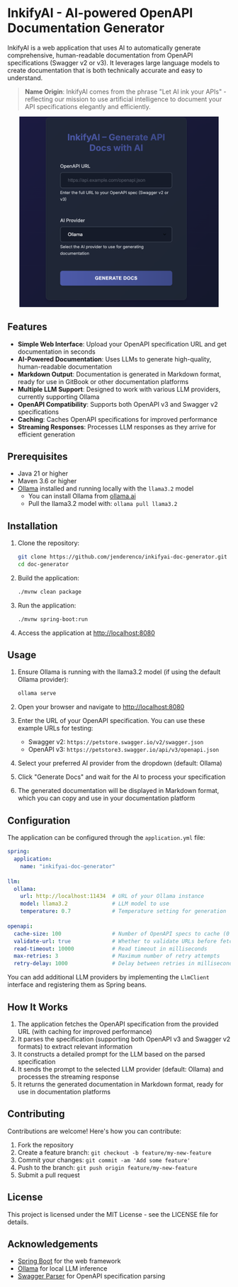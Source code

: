 # InkifyAI - AI-powered OpenAPI Documentation Generator

InkifyAI is a web application that uses AI to automatically generate comprehensive, human-readable
documentation from OpenAPI specifications (Swagger v2 or v3). It leverages large language models to
create documentation that is both technically accurate and easy to understand.

> **Name Origin**: InkifyAI comes from the phrase "Let AI ink your APIs" - reflecting our mission to
> use artificial intelligence to document your API specifications elegantly and efficiently.

<p align="center"><img src="docs/InkifyAI-Screenshot.png" alt="InkifyAI Screenshot" width="450"></p>

## Features

- **Simple Web Interface**: Upload your OpenAPI specification URL and get documentation in seconds
- **AI-Powered Documentation**: Uses LLMs to generate high-quality, human-readable documentation
- **Markdown Output**: Documentation is generated in Markdown format, ready for use in GitBook or
  other documentation platforms
- **Multiple LLM Support**: Designed to work with various LLM providers, currently supporting Ollama
- **OpenAPI Compatibility**: Supports both OpenAPI v3 and Swagger v2 specifications
- **Caching**: Caches OpenAPI specifications for improved performance
- **Streaming Responses**: Processes LLM responses as they arrive for efficient generation

## Prerequisites

- Java 21 or higher
- Maven 3.6 or higher
- [Ollama](https://ollama.ai/) installed and running locally with the `llama3.2` model
    - You can install Ollama from [ollama.ai](https://ollama.ai/)
    - Pull the llama3.2 model with: `ollama pull llama3.2`

## Installation

1. Clone the repository:
   ```bash
   git clone https://github.com/jenderenco/inkifyai-doc-generator.git
   cd doc-generator
   ```

2. Build the application:
   ```bash
   ./mvnw clean package
   ```

3. Run the application:
   ```bash
   ./mvnw spring-boot:run
   ```

4. Access the application at [http://localhost:8080](http://localhost:8080)

## Usage

1. Ensure Ollama is running with the llama3.2 model (if using the default Ollama provider):
   ```bash
   ollama serve
   ```

2. Open your browser and navigate to [http://localhost:8080](http://localhost:8080)

3. Enter the URL of your OpenAPI specification. You can use these example URLs for testing:
    - Swagger v2: `https://petstore.swagger.io/v2/swagger.json`
    - OpenAPI v3: `https://petstore3.swagger.io/api/v3/openapi.json`

4. Select your preferred AI provider from the dropdown (default: Ollama)

5. Click "Generate Docs" and wait for the AI to process your specification

6. The generated documentation will be displayed in Markdown format, which you can copy and use in
   your documentation platform

## Configuration

The application can be configured through the `application.yml` file:

```yaml
spring:
  application:
    name: "inkifyai-doc-generator"

llm:
  ollama:
    url: http://localhost:11434  # URL of your Ollama instance
    model: llama3.2              # LLM model to use
    temperature: 0.7             # Temperature setting for generation

openapi:
  cache-size: 100                # Number of OpenAPI specs to cache (0 to disable)
  validate-url: true             # Whether to validate URLs before fetching
  read-timeout: 10000            # Read timeout in milliseconds
  max-retries: 3                 # Maximum number of retry attempts
  retry-delay: 1000              # Delay between retries in milliseconds
```

You can add additional LLM providers by implementing the `LlmClient` interface and registering them as Spring beans.

## How It Works

1. The application fetches the OpenAPI specification from the provided URL (with caching for improved performance)
2. It parses the specification (supporting both OpenAPI v3 and Swagger v2 formats) to extract relevant information
3. It constructs a detailed prompt for the LLM based on the parsed specification
4. It sends the prompt to the selected LLM provider (default: Ollama) and processes the streaming response
5. It returns the generated documentation in Markdown format, ready for use in documentation platforms

## Contributing

Contributions are welcome! Here's how you can contribute:

1. Fork the repository
2. Create a feature branch: `git checkout -b feature/my-new-feature`
3. Commit your changes: `git commit -am 'Add some feature'`
4. Push to the branch: `git push origin feature/my-new-feature`
5. Submit a pull request

## License

This project is licensed under the MIT License - see the LICENSE file for details.

## Acknowledgements

- [Spring Boot](https://spring.io/projects/spring-boot) for the web framework
- [Ollama](https://ollama.ai/) for local LLM inference
- [Swagger Parser](https://github.com/swagger-api/swagger-parser) for OpenAPI specification parsing
